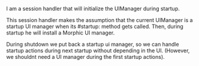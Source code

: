 I am a session handler that will initialize the UIManager during startup.This session handler makes the assumption that the current UIManager is a startup UI manager when its #startup: method gets called. Then, during startup he will install a Morphic UI manager.During shutdown we put back a startup ui manager, so we can handle startup actions during next startup without depending in the UI. (However, we shouldnt need a UI manager during the first startup actions).